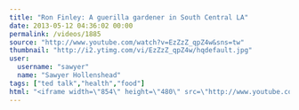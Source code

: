 ```yaml
---
title: "Ron Finley: A guerilla gardener in South Central LA"
date: 2013-05-12 04:36:02 00:00
permalink: /videos/1885
source: "http://www.youtube.com/watch?v=EzZzZ_qpZ4w&sns=tw"
thumbnail: "http://i2.ytimg.com/vi/EzZzZ_qpZ4w/hqdefault.jpg"
user:
  username: "sawyer"
  name: "Sawyer Hollenshead"
tags: ["ted talk","health","food"]
html: "<iframe width=\"854\" height=\"480\" src=\"http://www.youtube.com/embed/EzZzZ_qpZ4w?wmode=transparent&feature=oembed\" frameborder=\"0\" allowfullscreen></iframe>"
---
```


